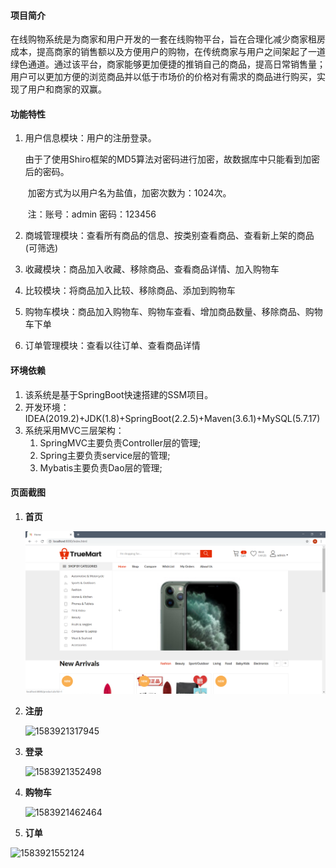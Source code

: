 #### 项目简介

在线购物系统是为商家和用户开发的一套在线购物平台，旨在合理化减少商家租房成本，提高商家的销售额以及方便用户的购物，在传统商家与用户之间架起了一道绿色通道。通过该平台，商家能够更加便捷的推销自己的商品，提高日常销售量；用户可以更加方便的浏览商品并以低于市场价的价格对有需求的商品进行购买，实现了用户和商家的双赢。

#### 功能特性

1. 用户信息模块：用户的注册登录。

   ​	由于了使用Shiro框架的MD5算法对密码进行加密，故数据库中只能看到加密后的密码。

   ​	加密方式为以用户名为盐值，加密次数为：1024次。

   ​	注：账号：admin 密码：123456

2. 商城管理模块：查看所有商品的信息、按类别查看商品、查看新上架的商品(可筛选)

3. 收藏模块：商品加入收藏、移除商品、查看商品详情、加入购物车

4. 比较模块：将商品加入比较、移除商品、添加到购物车

5. 购物车模块：商品加入购物车、购物车查看、增加商品数量、移除商品、购物车下单

6. 订单管理模块：查看以往订单、查看商品详情

#### 环境依赖

1. 该系统是基于SpringBoot快速搭建的SSM项目。
2. 开发环境：IDEA(2019.2)+JDK(1.8)+SpringBoot(2.2.5)+Maven(3.6.1)+MySQL(5.7.17)
3. 系统采用MVC三层架构：
   1. SpringMVC主要负责Controller层的管理;
   2. Spring主要负责service层的管理;
   3. Mybatis主要负责Dao层的管理;

#### 页面截图

1. **首页**

   ![首页](https://github.com/langlifei/MyMall/raw/master/screenshots/home_1.png)

   

2. **注册**

   ![1583921317945](C:\Users\allen\AppData\Roaming\Typora\typora-user-images\1583921317945.png)

   

3. **登录**

   ![1583921352498](C:\Users\allen\AppData\Roaming\Typora\typora-user-images\1583921352498.png)

   

4. **购物车**

   ![1583921462464](C:\Users\allen\AppData\Roaming\Typora\typora-user-images\1583921462464.png)

   

5. **订单**

![1583921552124](C:\Users\allen\AppData\Roaming\Typora\typora-user-images\1583921552124.png)

